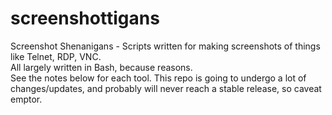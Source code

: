 # screenshottigans
Screenshot Shenanigans - Scripts written for making screenshots of things like Telnet, RDP, VNC.  
All largely written in Bash, because reasons.  
See the notes below for each tool. This repo is going to undergo a lot of changes/updates, and probably will never reach a stable release, so caveat emptor.
